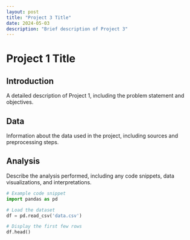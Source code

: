 ```yaml
---
layout: post
title: "Project 3 Title"
date: 2024-05-03
description: "Brief description of Project 3"
---
```


# Project 1 Title

## Introduction

A detailed description of Project 1, including the problem statement and objectives.

## Data

Information about the data used in the project, including sources and preprocessing steps.

## Analysis

Describe the analysis performed, including any code snippets, data visualizations, and interpretations.

```python
# Example code snippet
import pandas as pd

# Load the dataset
df = pd.read_csv('data.csv')

# Display the first few rows
df.head()
